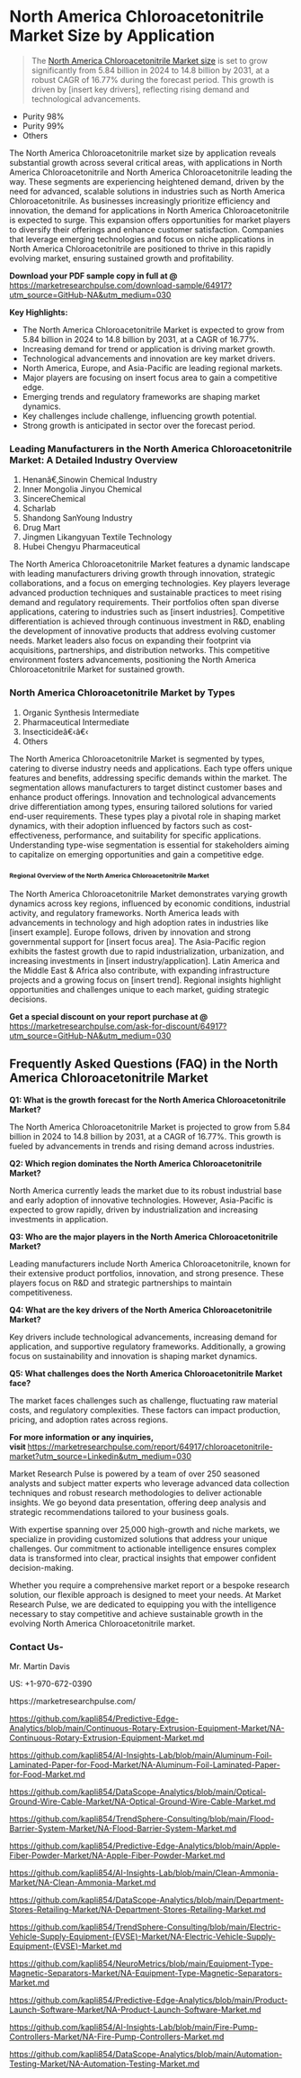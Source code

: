 <h1>North America Chloroacetonitrile Market&nbsp;Size by Application</h1><blockquote><p>The <a href="https://marketresearchpulse.com/download-sample/64917?utm_source=GitHub-NA&amp;utm_medium=030">North America Chloroacetonitrile Market size</a> is set to grow significantly from 5.84 billion in 2024 to 14.8 billion by 2031, at a robust CAGR of 16.77% during the forecast period. This growth is driven by [insert key drivers], reflecting rising demand and technological advancements.</p></blockquote><ul><li>Purity 98%<li> Purity 99%<li> Others</li></ul><p>The North America Chloroacetonitrile market size by application reveals substantial growth across several critical areas, with applications in North America Chloroacetonitrile and North America Chloroacetonitrile leading the way. These segments are experiencing heightened demand, driven by the need for advanced, scalable solutions in industries such as North America Chloroacetonitrile. As businesses increasingly prioritize efficiency and innovation, the demand for applications in North America Chloroacetonitrile is expected to surge. This expansion offers opportunities for market players to diversify their offerings and enhance customer satisfaction. Companies that leverage emerging technologies and focus on niche applications in North America Chloroacetonitrile are positioned to thrive in this rapidly evolving market, ensuring sustained growth and profitability.</p><p><strong>Download your PDF sample copy in full at @ </strong><a href="https://marketresearchpulse.com/download-sample/64917?utm_source=GitHub-NA&amp;utm_medium=030">https://marketresearchpulse.com/download-sample/64917?utm_source=GitHub-NA&amp;utm_medium=030</a></p><p><strong>Key Highlights: </strong></p><ul><li>The North America Chloroacetonitrile Market is expected to grow from 5.84 billion in 2024 to 14.8 billion by 2031, at a CAGR of 16.77%.</li><li>Increasing demand for trend or application is driving market growth.</li><li>Technological advancements and innovation are key market drivers.</li><li>North America, Europe, and Asia-Pacific are leading regional markets.</li><li>Major players are focusing on insert focus area to gain a competitive edge.</li><li>Emerging trends and regulatory frameworks are shaping market dynamics.</li><li>Key challenges include challenge, influencing growth potential.</li><li>Strong growth is anticipated in sector over the forecast period.</li></ul><h3>Leading Manufacturers in the North America Chloroacetonitrile Market: A Detailed Industry Overview</h3><ol><li>Henanâ€‚Sinowin Chemical Industry</li><li>Inner Mongolia Jinyou Chemical</li><li>SincereChemical</li><li>Scharlab</li><li>Shandong SanYoung Industry</li><li>Drug Mart</li><li>Jingmen Likangyuan Textile Technology</li><li>Hubei Chengyu Pharmaceutical</li></ol><div class="flex max-w-full flex-col flex-grow"><div class="min-h-8 text-message flex w-full flex-col items-end gap-2 whitespace-normal break-words [.text-message+&amp;]:mt-5" dir="auto" data-message-author-role="assistant" data-message-id="fd8432e4-4910-450d-b182-61b7bfb0a01f" data-message-model-slug="gpt-4o"><div class="flex w-full flex-col gap-1 empty:hidden first:pt-[3px]"><div class="markdown prose w-full break-words dark:prose-invert light"><p>The North America Chloroacetonitrile Market features a dynamic landscape with leading manufacturers driving growth through innovation, strategic collaborations, and a focus on emerging technologies. Key players leverage advanced production techniques and sustainable practices to meet rising demand and regulatory requirements. Their portfolios often span diverse applications, catering to industries such as [insert industries]. Competitive differentiation is achieved through continuous investment in R&amp;D, enabling the development of innovative products that address evolving customer needs. Market leaders also focus on expanding their footprint via acquisitions, partnerships, and distribution networks. This competitive environment fosters advancements, positioning the North America Chloroacetonitrile Market for sustained growth.</p></div></div></div></div><h3>North America Chloroacetonitrile Market by Types</h3><ol><li>Organic Synthesis Intermediate<li> Pharmaceutical Intermediate<li> Insecticideâ€‹â€‹<li> Others</li></ol><div class="flex max-w-full flex-col flex-grow"><div class="min-h-8 text-message flex w-full flex-col items-end gap-2 whitespace-normal break-words [.text-message+&amp;]:mt-5" dir="auto" data-message-author-role="assistant" data-message-id="084470be-0bb7-4664-bddf-5156b4f41249" data-message-model-slug="gpt-4o-mini"><div class="flex w-full flex-col gap-1 empty:hidden first:pt-[3px]"><div class="markdown prose w-full break-words dark:prose-invert light"><p>The North America Chloroacetonitrile Market is segmented by types, catering to diverse industry needs and applications. Each type offers unique features and benefits, addressing specific demands within the market. The segmentation allows manufacturers to target distinct customer bases and enhance product offerings. Innovation and technological advancements drive differentiation among types, ensuring tailored solutions for varied end-user requirements. These types play a pivotal role in shaping market dynamics, with their adoption influenced by factors such as cost-effectiveness, performance, and suitability for specific applications. Understanding type-wise segmentation is essential for stakeholders aiming to capitalize on emerging opportunities and gain a competitive edge.</p></div></div></div></div><h3><span style="font-size: 11px;">Regional Overview of the North America Chloroacetonitrile Market</span></h3><div class="flex max-w-full flex-col flex-grow"><div class="min-h-8 text-message flex w-full flex-col items-end gap-2 whitespace-normal break-words [.text-message+&amp;]:mt-5" dir="auto" data-message-author-role="assistant" data-message-id="e9038762-ce64-4e30-91c9-9bd413514231" data-message-model-slug="gpt-4o-mini"><div class="flex w-full flex-col gap-1 empty:hidden first:pt-[3px]"><div class="markdown prose w-full break-words dark:prose-invert light"><p>The North America Chloroacetonitrile Market demonstrates varying growth dynamics across key regions, influenced by economic conditions, industrial activity, and regulatory frameworks. North America leads with advancements in technology and high adoption rates in industries like [insert example]. Europe follows, driven by innovation and strong governmental support for [insert focus area]. The Asia-Pacific region exhibits the fastest growth due to rapid industrialization, urbanization, and increasing investments in [insert industry/application]. Latin America and the Middle East &amp; Africa also contribute, with expanding infrastructure projects and a growing focus on [insert trend]. Regional insights highlight opportunities and challenges unique to each market, guiding strategic decisions.</p></div></div></div></div><p><strong>Get a special discount on your report purchase at @ </strong><a href="https://marketresearchpulse.com/ask-for-discount/64917?utm_source=GitHub-NA&amp;utm_medium=030">https://marketresearchpulse.com/ask-for-discount/64917?utm_source=GitHub-NA&amp;utm_medium=030</a></p><h2>Frequently Asked Questions (FAQ) in the North America Chloroacetonitrile Market</h2><p><strong>Q1: What is the growth forecast for the North America Chloroacetonitrile Market?</strong></p><p>The North America Chloroacetonitrile Market is projected to grow from 5.84 billion in 2024 to 14.8 billion by 2031, at a CAGR of 16.77%. This growth is fueled by advancements in trends and rising demand across industries.</p><p><strong>Q2: Which region dominates the North America Chloroacetonitrile Market?</strong></p><p>North America currently leads the market due to its robust industrial base and early adoption of innovative technologies. However, Asia-Pacific is expected to grow rapidly, driven by industrialization and increasing investments in application.</p><p><strong>Q3: Who are the major players in the North America Chloroacetonitrile Market?</strong></p><p>Leading manufacturers include North America Chloroacetonitrile, known for their extensive product portfolios, innovation, and strong presence. These players focus on R&amp;D and strategic partnerships to maintain competitiveness.</p><p><strong>Q4: What are the key drivers of the North America Chloroacetonitrile Market?</strong></p><p>Key drivers include technological advancements, increasing demand for application, and supportive regulatory frameworks. Additionally, a growing focus on sustainability and innovation is shaping market dynamics.</p><p><strong>Q5: What challenges does the North America Chloroacetonitrile Market face?</strong></p><p>The market faces challenges such as challenge, fluctuating raw material costs, and regulatory complexities. These factors can impact production, pricing, and adoption rates across regions.</p><p><strong>For more information or any inquiries, visit&nbsp;</strong><a href="https://marketresearchpulse.com/report/64917/chloroacetonitrile-market?utm_source=Linkedin&utm_medium=030">https://marketresearchpulse.com/report/64917/chloroacetonitrile-market?utm_source=Linkedin&utm_medium=030</a></p><p>Market Research Pulse is powered by a team of over 250 seasoned analysts and subject matter experts who leverage advanced data collection techniques and robust research methodologies to deliver actionable insights. We go beyond data presentation, offering deep analysis and strategic recommendations tailored to your business goals.</p><p>With expertise spanning over 25,000 high-growth and niche markets, we specialize in providing customized solutions that address your unique challenges. Our commitment to actionable intelligence ensures complex data is transformed into clear, practical insights that empower confident decision-making.</p><p>Whether you require a comprehensive market report or a bespoke research solution, our flexible approach is designed to meet your needs. At Market Research Pulse, we are dedicated to equipping you with the intelligence necessary to stay competitive and achieve sustainable growth in the evolving North America Chloroacetonitrile market.</p><h3><strong>Contact Us-</strong></h3><p>Mr. Martin Davis</p><p>US: +1-970-672-0390</p><p>https://marketresearchpulse.com/</p><p><a href="https://github.com/kapli854/Predictive-Edge-Analytics/blob/main/Continuous-Rotary-Extrusion-Equipment-Market/NA-Continuous-Rotary-Extrusion-Equipment-Market.md">https://github.com/kapli854/Predictive-Edge-Analytics/blob/main/Continuous-Rotary-Extrusion-Equipment-Market/NA-Continuous-Rotary-Extrusion-Equipment-Market.md</a></p><p><a href="https://github.com/kapli854/AI-Insights-Lab/blob/main/Aluminum-Foil-Laminated-Paper-for-Food-Market/NA-Aluminum-Foil-Laminated-Paper-for-Food-Market.md">https://github.com/kapli854/AI-Insights-Lab/blob/main/Aluminum-Foil-Laminated-Paper-for-Food-Market/NA-Aluminum-Foil-Laminated-Paper-for-Food-Market.md</a></p><p><a href="https://github.com/kapli854/DataScope-Analytics/blob/main/Optical-Ground-Wire-Cable-Market/NA-Optical-Ground-Wire-Cable-Market.md">https://github.com/kapli854/DataScope-Analytics/blob/main/Optical-Ground-Wire-Cable-Market/NA-Optical-Ground-Wire-Cable-Market.md</a></p><p><a href="https://github.com/kapli854/TrendSphere-Consulting/blob/main/Flood-Barrier-System-Market/NA-Flood-Barrier-System-Market.md">https://github.com/kapli854/TrendSphere-Consulting/blob/main/Flood-Barrier-System-Market/NA-Flood-Barrier-System-Market.md</a></p><p><a href="https://github.com/kapli854/Predictive-Edge-Analytics/blob/main/Apple-Fiber-Powder-Market/NA-Apple-Fiber-Powder-Market.md">https://github.com/kapli854/Predictive-Edge-Analytics/blob/main/Apple-Fiber-Powder-Market/NA-Apple-Fiber-Powder-Market.md</a></p><p><a href="https://github.com/kapli854/AI-Insights-Lab/blob/main/Clean-Ammonia-Market/NA-Clean-Ammonia-Market.md">https://github.com/kapli854/AI-Insights-Lab/blob/main/Clean-Ammonia-Market/NA-Clean-Ammonia-Market.md</a></p><p><a href="https://github.com/kapli854/DataScope-Analytics/blob/main/Department-Stores-Retailing-Market/NA-Department-Stores-Retailing-Market.md">https://github.com/kapli854/DataScope-Analytics/blob/main/Department-Stores-Retailing-Market/NA-Department-Stores-Retailing-Market.md</a></p><p><a href="https://github.com/kapli854/TrendSphere-Consulting/blob/main/Electric-Vehicle-Supply-Equipment-(EVSE)-Market/NA-Electric-Vehicle-Supply-Equipment-(EVSE)-Market.md">https://github.com/kapli854/TrendSphere-Consulting/blob/main/Electric-Vehicle-Supply-Equipment-(EVSE)-Market/NA-Electric-Vehicle-Supply-Equipment-(EVSE)-Market.md</a></p><p><a href="https://github.com/kapli854/NeuroMetrics/blob/main/Equipment-Type-Magnetic-Separators-Market/NA-Equipment-Type-Magnetic-Separators-Market.md">https://github.com/kapli854/NeuroMetrics/blob/main/Equipment-Type-Magnetic-Separators-Market/NA-Equipment-Type-Magnetic-Separators-Market.md</a></p><p><a href="https://github.com/kapli854/Predictive-Edge-Analytics/blob/main/Product-Launch-Software-Market/NA-Product-Launch-Software-Market.md">https://github.com/kapli854/Predictive-Edge-Analytics/blob/main/Product-Launch-Software-Market/NA-Product-Launch-Software-Market.md</a></p><p><a href="https://github.com/kapli854/AI-Insights-Lab/blob/main/Fire-Pump-Controllers-Market/NA-Fire-Pump-Controllers-Market.md">https://github.com/kapli854/AI-Insights-Lab/blob/main/Fire-Pump-Controllers-Market/NA-Fire-Pump-Controllers-Market.md</a></p><p><a href="https://github.com/kapli854/DataScope-Analytics/blob/main/Automation-Testing-Market/NA-Automation-Testing-Market.md">https://github.com/kapli854/DataScope-Analytics/blob/main/Automation-Testing-Market/NA-Automation-Testing-Market.md</a></p>
